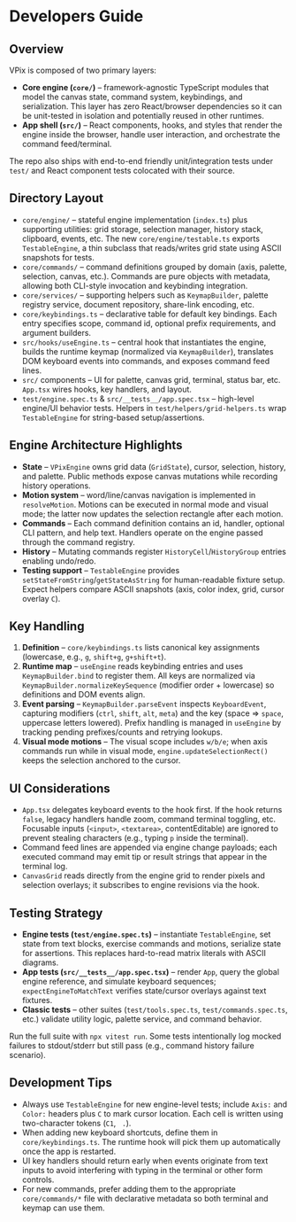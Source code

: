 # Developers Guide

## Overview

VPix is composed of two primary layers:

- **Core engine (`core/`)** – framework-agnostic TypeScript modules that model the canvas state, command system, keybindings, and serialization. This layer has zero React/browser dependencies so it can be unit-tested in isolation and potentially reused in other runtimes.
- **App shell (`src/`)** – React components, hooks, and styles that render the engine inside the browser, handle user interaction, and orchestrate the command feed/terminal.

The repo also ships with end-to-end friendly unit/integration tests under `test/` and React component tests colocated with their source.

## Directory Layout

- `core/engine/` – stateful engine implementation (`index.ts`) plus supporting utilities: grid storage, selection manager, history stack, clipboard, events, etc. The new `core/engine/testable.ts` exports `TestableEngine`, a thin subclass that reads/writes grid state using ASCII snapshots for tests.
- `core/commands/` – command definitions grouped by domain (axis, palette, selection, canvas, etc.). Commands are pure objects with metadata, allowing both CLI-style invocation and keybinding integration.
- `core/services/` – supporting helpers such as `KeymapBuilder`, palette registry service, document repository, share-link encoding, etc.
- `core/keybindings.ts` – declarative table for default key bindings. Each entry specifies scope, command id, optional prefix requirements, and argument builders.
- `src/hooks/useEngine.ts` – central hook that instantiates the engine, builds the runtime keymap (normalized via `KeymapBuilder`), translates DOM keyboard events into commands, and exposes command feed lines.
- `src/` components – UI for palette, canvas grid, terminal, status bar, etc. `App.tsx` wires hooks, key handlers, and layout.
- `test/engine.spec.ts` & `src/__tests__/app.spec.tsx` – high-level engine/UI behavior tests. Helpers in `test/helpers/grid-helpers.ts` wrap `TestableEngine` for string-based setup/assertions.

## Engine Architecture Highlights

- **State** – `VPixEngine` owns grid data (`GridState`), cursor, selection, history, and palette. Public methods expose canvas mutations while recording history operations.
- **Motion system** – word/line/canvas navigation is implemented in `resolveMotion`. Motions can be executed in normal mode and visual mode; the latter now updates the selection rectangle after each motion.
- **Commands** – Each command definition contains an id, handler, optional CLI pattern, and help text. Handlers operate on the engine passed through the command registry.
- **History** – Mutating commands register `HistoryCell`/`HistoryGroup` entries enabling undo/redo.
- **Testing support** – `TestableEngine` provides `setStateFromString`/`getStateAsString` for human-readable fixture setup. Expect helpers compare ASCII snapshots (axis, color index, grid, cursor overlay `C`).

## Key Handling

1. **Definition** – `core/keybindings.ts` lists canonical key assignments (lowercase, e.g., `g`, `shift+g`, `g+shift+t`).
2. **Runtime map** – `useEngine` reads keybinding entries and uses `KeymapBuilder.bind` to register them. All keys are normalized via `KeymapBuilder.normalizeKeySequence` (modifier order + lowercase) so definitions and DOM events align.
3. **Event parsing** – `KeymapBuilder.parseEvent` inspects `KeyboardEvent`, capturing modifiers (`ctrl`, `shift`, `alt`, `meta`) and the key (space => `space`, uppercase letters lowered). Prefix handling is managed in `useEngine` by tracking pending prefixes/counts and retrying lookups.
4. **Visual mode motions** – The visual scope includes `w/b/e`; when axis commands run while in visual mode, `engine.updateSelectionRect()` keeps the selection anchored to the cursor.

## UI Considerations

- `App.tsx` delegates keyboard events to the hook first. If the hook returns `false`, legacy handlers handle zoom, command terminal toggling, etc. Focusable inputs (`<input>`, `<textarea>`, contentEditable) are ignored to prevent stealing characters (e.g., typing `p` inside the terminal).
- Command feed lines are appended via engine change payloads; each executed command may emit tip or result strings that appear in the terminal log.
- `CanvasGrid` reads directly from the engine grid to render pixels and selection overlays; it subscribes to engine revisions via the hook.

## Testing Strategy

- **Engine tests (`test/engine.spec.ts`)** – instantiate `TestableEngine`, set state from text blocks, exercise commands and motions, serialize state for assertions. This replaces hard-to-read matrix literals with ASCII diagrams.
- **App tests (`src/__tests__/app.spec.tsx`)** – render `App`, query the global engine reference, and simulate keyboard sequences; `expectEngineToMatchText` verifies state/cursor overlays against text fixtures.
- **Classic tests** – other suites (`test/tools.spec.ts`, `test/commands.spec.ts`, etc.) validate utility logic, palette service, and command behavior.

Run the full suite with `npx vitest run`. Some tests intentionally log mocked failures to stdout/stderr but still pass (e.g., command history failure scenario).

## Development Tips

- Always use `TestableEngine` for new engine-level tests; include `Axis:` and `Color:` headers plus `C` to mark cursor location. Each cell is written using two-character tokens (`C1`, ` .`).
- When adding new keyboard shortcuts, define them in `core/keybindings.ts`. The runtime hook will pick them up automatically once the app is restarted.
- UI key handlers should return early when events originate from text inputs to avoid interfering with typing in the terminal or other form controls.
- For new commands, prefer adding them to the appropriate `core/commands/*` file with declarative metadata so both terminal and keymap can use them.

